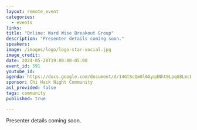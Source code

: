 ```yaml
---
layout: remote_event
categories:
  - events
links: 
title: "Online: Ward Wise Breakout Group"
description: "Presenter details coming soon."
speakers:
image: /images/logo/logo-star-social.jpg
image_credit:
date: 2024-05-28T19:00:00-05:00
event_id: 591
youtube_id: 
agenda: https://docs.google.com/document/d/14GtScQm0l6GyqdNht0LpqG8LmcEF7i3COjNJ06PaTj8/edit#
sponsor: Chi Hack Night Community
asl_provided: false
tags: community
published: true

---
```


Presenter details coming soon.